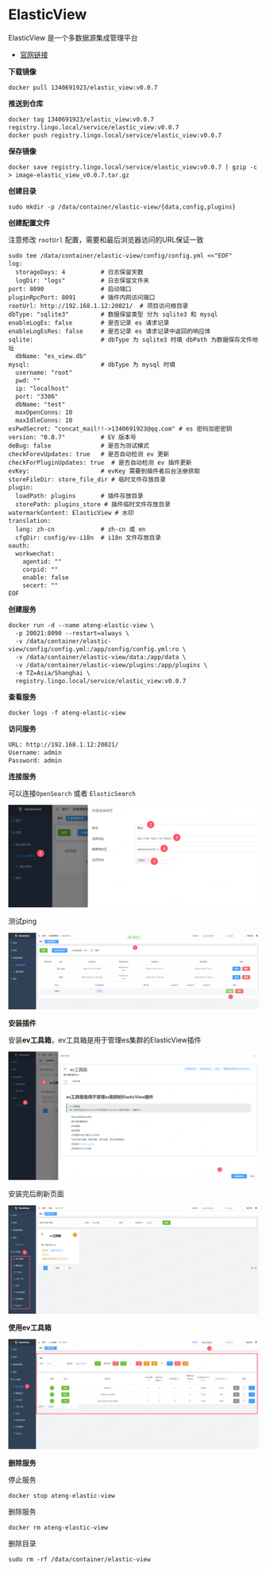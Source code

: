 # ElasticView

ElasticView 是一个多数据源集成管理平台

- [官网链接](http://www.elastic-view.cn/index.html)

**下载镜像**

```
docker pull 1340691923/elastic_view:v0.0.7
```

**推送到仓库**

```
docker tag 1340691923/elastic_view:v0.0.7 registry.lingo.local/service/elastic_view:v0.0.7
docker push registry.lingo.local/service/elastic_view:v0.0.7
```

**保存镜像**

```
docker save registry.lingo.local/service/elastic_view:v0.0.7 | gzip -c > image-elastic_view_v0.0.7.tar.gz
```

**创建目录**

```
sudo mkdir -p /data/container/elastic-view/{data,config,plugins}
```

**创建配置文件**

注意修改 `rootUrl` 配置，需要和最后浏览器访问的URL保证一致

```
sudo tee /data/container/elastic-view/config/config.yml <<"EOF"
log:
  storageDays: 4          # 日志保留天数
  logDir: "logs"          # 日志保留文件夹
port: 8090                # 启动端口
pluginRpcPort: 8091       # 插件内网访问端口
rootUrl: http://192.168.1.12:20021/  # 项目访问根目录
dbType: "sqlite3"         # 数据保留类型 分为 sqlite3 和 mysql
enableLogEs: false        # 是否记录 es 请求记录
enableLogEsRes: false     # 是否记录 es 请求记录中返回的响应体
sqlite:                   # dbType 为 sqlite3 时填 dbPath 为数据保存文件地址
  dbName: "es_view.db"
mysql:                    # dbType 为 mysql 时填
  username: "root"
  pwd: ""
  ip: "localhost"
  port: "3306"
  dbName: "test"
  maxOpenConns: 10
  maxIdleConns: 10
esPwdSecret: "concat_mail!!->1340691923@qq.com" # es 密码加密密钥
version: "0.0.7"          # EV 版本号
deBug: false              # 是否为测试模式
checkForevUpdates: true   # 是否自动检测 ev 更新
checkForPluginUpdates: true  # 是否自动检测 ev 插件更新
evKey:                    # evKey 需要到插件者后台注册获取
storeFileDir: store_file_dir # 临时文件存放目录
plugin:
  loadPath: plugins       # 插件存放目录
  storePath: plugins_store # 插件临时文件存放目录
watermarkContent: ElasticView # 水印
translation:
  lang: zh-cn             # zh-cn 或 en
  cfgDir: config/ev-i18n  # i18n 文件存放目录
oauth:
  workwechat:
    agentid: ""
    corpid: ""
    enable: false
    secert: ""
EOF
```

**创建服务**

```
docker run -d --name ateng-elastic-view \
  -p 20021:8090 --restart=always \
  -v /data/container/elastic-view/config/config.yml:/app/config/config.yml:ro \
  -v /data/container/elastic-view/data:/app/data \
  -v /data/container/elastic-view/plugins:/app/plugins \
  -e TZ=Asia/Shanghai \
  registry.lingo.local/service/elastic_view:v0.0.7
```

**查看服务**

```
docker logs -f ateng-elastic-view
```

**访问服务**

```
URL: http://192.168.1.12:20021/
Username: admin
Password: admin
```

**连接服务**

可以连接`OpenSearch` 或者 `ElasticSearch`

![image-20241205172017820](./assets/image-20241205172017820.png)

测试ping

![image-20241205172109872](./assets/image-20241205172109872.png)



**安装插件**

安装**ev工具箱**，ev工具箱是用于管理es集群的ElasticView插件

![image-20241205172203647](./assets/image-20241205172203647.png)

安装完后刷新页面

![image-20241205172330081](./assets/image-20241205172330081.png)



**使用ev工具箱**

![image-20241205172437614](./assets/image-20241205172437614.png)



**删除服务**

停止服务

```
docker stop ateng-elastic-view
```

删除服务

```
docker rm ateng-elastic-view
```

删除目录

```
sudo rm -rf /data/container/elastic-view
```

